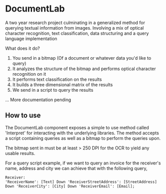 # DocumentLab
A two year research project culminating in a generalized method for querying textual information from images. Involving a mix of optical character recognition, text classification, data structuring and a query language implementation

What does it do?

1. You send in a bitmap (Of a document or whatever data you'd like to query)
2. It analyzes the structure of the bitmap and performs optical character recognition on it
3. It performs text classification on the results
4. It builds a three dimensional matrix of the results
5. We send in a script to query the results

... More documentation pending

## How to use

The DocumentLab component exposes a simple to use method called 'Interpret' for interacting with the underlying libraries. The method accepts a script containing queries as well as a bitmap to perform the queries upon.

The bitmap sent in must be at least > 250 DPI for the OCR to yield any usable results.

For a query script example, if we want to query an invoice for the receiver's name, address and city we can achieve that with the following query,
```
Receiver:
'ReceiverName': [Text] Down 'ReceiverStreetAddress': [StreetAddress] Down 'ReceiverCity': [City] Down 'ReceiverEmail': [Email];
```
